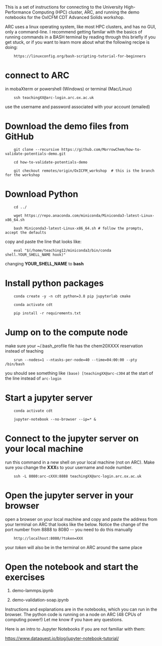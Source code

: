 This is a set of instructions for connecting to the University High-Performance Computing (HPC) cluster, ARC, and running the demo notebooks for the OxICFM CDT Advanced Solids workshop.

ARC uses a linux operating system, like most HPC clusters, and has no GUI, only a command-line. I recommend getting familar with the basics of running commands in a BASH terminal by reading through this briefly if you get stuck, or if you want to learn more about what the following recipe is doing: 

        https://linuxconfig.org/bash-scripting-tutorial-for-beginners


# connect to ARC

in mobaXterm or powershell (Windows) or terminal (Mac/Linux)

        ssh teachingXX@arc-login.arc.ox.ac.uk

use the username and password associated with your account (emailed)

# Download the demo files from GitHub

        git clone --recursive https://github.com/MorrowChem/how-to-validate-potentials-demo.git

        cd how-to-validate-potentials-demo

        git checkout remotes/origin/OxICFM_workshop  # this is the branch for the workshop

# Download Python

        cd ../ 

        wget https://repo.anaconda.com/miniconda/Miniconda3-latest-Linux-x86_64.sh

        bash Miniconda3-latest-Linux-x86_64.sh # follow the prompts, accept the defaults

copy and paste the line that looks like:

        eval "$(/home/teaching12/miniconda3/bin/conda shell.YOUR_SHELL_NAME hook)"

changing **YOUR_SHELL_NAME** to **bash**

# Install python packages

        conda create -y -n cdt python=3.8 pip jupyterlab cmake

        conda activate cdt

        pip install -r requirements.txt

# Jump on to the compute node
make sure your ~/.bash_profile file has the chem20XXXX reservation instead of teaching

        srun --nodes=1 --ntasks-per-node=40 --time=04:00:00 --pty /bin/bash

you should see something like `(base) [teachingXX@arc-c304` at the start of the line instead of `arc-login`

# Start a jupyter server

        conda activate cdt

        jupyter-notebook --no-browser --ip=* &

# Connect to the jupyter server on your local machine
run this command in a new shell on your local machine (not on ARC). Make sure you change the **XXX**s to your username and node number.

        ssh -L 8080:arc-cXXX:8888 teachingXX@arc-login.arc.ox.ac.uk

# Open the jupyter server in your browser
open a browser on your local machine and copy and paste the address from your terminal on ARC that looks like the below. Notice the change of the port number from 8888 to 8080 -- you need to do this manually

        http://localhost:8080/?token=XXX

your *token* will also be in the terminal on ARC around the same place

# Open the notebook and start the exercises

1. demo-lammps.ipynb

2. demo-validation-soap.ipynb

Instructions and explanations are in the notebooks, which you can run in the browser. The python code is running on a node on ARC (48 CPUs of computing power!) Let me know if you have any questions.

Here is an intro to Jupyter Notebooks if you are not familiar with them:

https://www.dataquest.io/blog/jupyter-notebook-tutorial/
